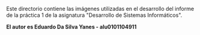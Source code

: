 Este directorio contiene las imágenes utilizadas en el desarrollo del informe de la práctica 1 de la asignatura "Desarrollo de Sistemas Informáticos".

**El autor es Eduardo Da Silva Yanes - alu0101104911**
